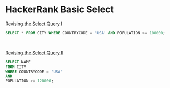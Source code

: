 # HackerRank Basic Select


[Revising the Select Query I](https://www.hackerrank.com/challenges/revising-the-select-query/problem)
```sql
SELECT * FROM CITY WHERE COUNTRYCODE = 'USA' AND POPULATION >= 100000;
```

<br /> 


[Revising the Select Query II](https://www.hackerrank.com/challenges/revising-the-select-query-2/problem)
```sql
SELECT NAME 
FROM CITY 
WHERE COUNTRYCODE = 'USA' 
AND 
POPULATION >= 120000;
```
